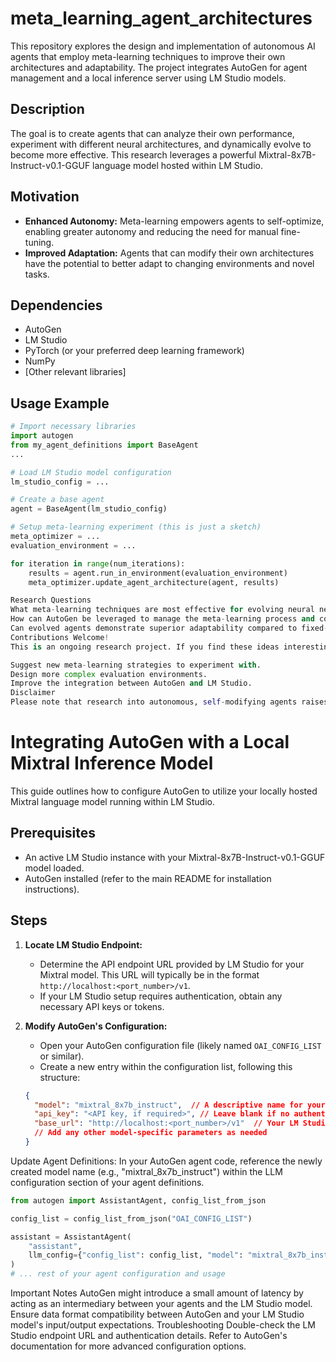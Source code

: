 # meta_learning_agent_architectures

This repository explores the design and implementation of autonomous AI agents that employ meta-learning techniques to improve their own architectures and adaptability. The project integrates AutoGen for agent management and a local inference server using LM Studio models. 

## Description

The goal is to create agents that can analyze their own performance, experiment with different neural architectures, and dynamically evolve to become more effective. This research leverages a powerful Mixtral-8x7B-Instruct-v0.1-GGUF language model hosted within LM Studio.

## Motivation

* **Enhanced Autonomy:**  Meta-learning empowers agents to self-optimize, enabling greater autonomy and reducing the need for manual fine-tuning.
* **Improved Adaptation:** Agents that can modify their own architectures have the potential to better adapt to changing environments and novel tasks.

## Dependencies

* AutoGen
* LM Studio
* PyTorch (or your preferred deep learning framework)
* NumPy
* [Other relevant libraries] 

## Usage Example

```python
# Import necessary libraries
import autogen 
from my_agent_definitions import BaseAgent 
...

# Load LM Studio model configuration
lm_studio_config = ... 

# Create a base agent
agent = BaseAgent(lm_studio_config)

# Setup meta-learning experiment (this is just a sketch)
meta_optimizer = ...
evaluation_environment = ...

for iteration in range(num_iterations):
    results = agent.run_in_environment(evaluation_environment)
    meta_optimizer.update_agent_architecture(agent, results) 

Research Questions
What meta-learning techniques are most effective for evolving neural network architectures within the constraints of local inference servers?
How can AutoGen be leveraged to manage the meta-learning process and communication with the LM Studio model?
Can evolved agents demonstrate superior adaptability compared to fixed-architecture agents in dynamic environments?
Contributions Welcome!
This is an ongoing research project. If you find these ideas interesting, please consider contributing. Here are some ways you can get involved:

Suggest new meta-learning strategies to experiment with.
Design more complex evaluation environments.
Improve the integration between AutoGen and LM Studio.
Disclaimer
Please note that research into autonomous, self-modifying agents raises important considerations around safety and control. Use caution and consider potential unintended consequences when developing such systems.

```
# Integrating AutoGen with a Local Mixtral Inference Model

This guide outlines how to configure AutoGen to utilize your locally hosted Mixtral language model running within LM Studio.

## Prerequisites

* An active LM Studio instance with your Mixtral-8x7B-Instruct-v0.1-GGUF model loaded.
* AutoGen installed (refer to the main README for installation instructions).

## Steps

1. **Locate LM Studio Endpoint:**
   * Determine the API endpoint URL provided by LM Studio for your Mixtral model. This URL will typically be in the format `http://localhost:<port_number>/v1`. 
   * If your LM Studio setup requires authentication, obtain any necessary API keys or tokens.

2. **Modify AutoGen's Configuration:**
   * Open your AutoGen configuration file (likely named `OAI_CONFIG_LIST` or similar).
   * Create a new entry within the configuration list, following this structure:

   ```json
   {
     "model": "mixtral_8x7b_instruct",  // A descriptive name for your model
     "api_key": "<API key, if required>", // Leave blank if no authentication
     "base_url": "http://localhost:<port_number>/v1"  // Your LM Studio endpoint
     // Add any other model-specific parameters as needed 
   }
   ```
Update Agent Definitions:
In your AutoGen agent code, reference the newly created model name (e.g., "mixtral_8x7b_instruct") within the LLM configuration section of your agent definitions.

```python
from autogen import AssistantAgent, config_list_from_json

config_list = config_list_from_json("OAI_CONFIG_LIST") 

assistant = AssistantAgent(
    "assistant", 
    llm_config={"config_list": config_list, "model": "mixtral_8x7b_instruct"} 
) 
# ... rest of your agent configuration and usage

```
Important Notes
AutoGen might introduce a small amount of latency by acting as an intermediary between your agents and the LM Studio model.
Ensure data format compatibility between AutoGen and your LM Studio model's input/output expectations.
Troubleshooting
Double-check the LM Studio endpoint URL and authentication details.
Refer to AutoGen's documentation for more advanced configuration options.
